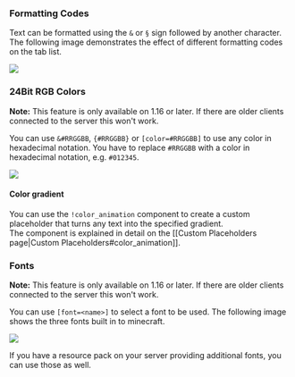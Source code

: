 ### Formatting Codes

Text can be formatted using the `&` or `§` sign followed by another character.
The following image demonstrates the effect of different formatting codes on the tab list.

![](images/formatting-codes.png)

### 24Bit RGB Colors

**Note:** This feature is only available on 1.16 or later. If there are older clients connected to the server this won't work.

You can use `&#RRGGBB`, `{#RRGGBB}` or `[color=#RRGGBB]` to use any color in hexadecimal notation.
You have to replace `#RRGGBB` with a color in hexadecimal notation, e.g. `#012345`.

![](images/rgb-colors.png)

#### Color gradient

You can use the `!color_animation` component to create a custom placeholder that turns any text into the specified gradient.  
The component is explained in detail on the [[Custom Placeholders page|Custom Placeholders#color_animation]].

### Fonts

**Note:** This feature is only available on 1.16 or later. If there are older clients connected to the server this won't work.

You can use `[font=<name>]` to select a font to be used.
The following image shows the three fonts built in to minecraft.

![](images/fonts.png)

If you have a resource pack on your server providing additional fonts, you can use those as well.
